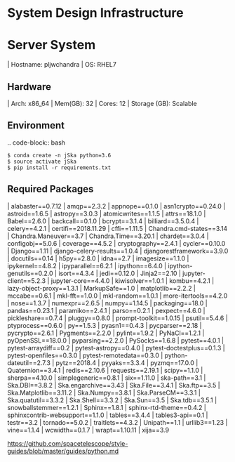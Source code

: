 # System Design Infrastructure

Server System
=============
| Hostname: pljwchandra
| OS: RHEL7

Hardware
--------
| Arch: x86_64
| Mem(GB): 32
| Cores: 12
| Storage (GB): Scalable

Environment
-----------
.. code-block:: bash

    $ conda create -n jSka python=3.6
    $ source activate jSka
    $ pip install -r requirements.txt

Required Packages
-----------------


| alabaster==0.7.12
| amqp==2.3.2
| appnope==0.1.0
| asn1crypto==0.24.0
| astroid==1.6.5
| astropy==3.0.3
| atomicwrites==1.1.5
| attrs==18.1.0
| Babel==2.6.0
| backcall==0.1.0
| bcrypt==3.1.4
| billiard==3.5.0.4
| celery==4.2.1
| certifi==2018.11.29
| cffi==1.11.5
| Chandra.cmd-states==3.14
| Chandra.Maneuver==3.7
| Chandra.Time==3.20.1
| chardet==3.0.4
| configobj==5.0.6
| coverage==4.5.2
| cryptography==2.4.1
| cycler==0.10.0
| Django==1.11
| django-celery-results==1.0.4
| djangorestframework==3.9.0
| docutils==0.14
| h5py==2.8.0
| idna==2.7
| imagesize==1.1.0
| ipykernel==4.8.2
| ipyparallel==6.2.1
| ipython==6.4.0
| ipython-genutils==0.2.0
| isort==4.3.4
| jedi==0.12.0
| Jinja2==2.10
| jupyter-client==5.2.3
| jupyter-core==4.4.0
| kiwisolver==1.0.1
| kombu==4.2.1
| lazy-object-proxy==1.3.1
| MarkupSafe==1.0
| matplotlib==2.2.2
| mccabe==0.6.1
| mkl-fft==1.0.0
| mkl-random==1.0.1
| more-itertools==4.2.0
| nose==1.3.7
| numexpr==2.6.5
| numpy==1.14.5
| packaging==18.0
| pandas==0.23.1
| paramiko==2.4.1
| parso==0.2.1
| pexpect==4.6.0
| pickleshare==0.7.4
| pluggy==0.8.0
| prompt-toolkit==1.0.15
| psutil==5.4.6
| ptyprocess==0.6.0
| py==1.5.3
| pyasn1==0.4.3
| pycparser==2.18
| pycrypto==2.6.1
| Pygments==2.2.0
| pylint==1.9.2
| PyNaCl==1.2.1
| pyOpenSSL==18.0.0
| pyparsing==2.2.0
| PySocks==1.6.8
| pytest==4.0.1
| pytest-arraydiff==0.2
| pytest-astropy==0.4.0
| pytest-doctestplus==0.1.3
| pytest-openfiles==0.3.0
| pytest-remotedata==0.3.0
| python-dateutil==2.7.3
| pytz==2018.4
| pyyaks==3.3.4
| pyzmq==17.0.0
| Quaternion==3.4.1
| redis==2.10.6
| requests==2.19.1
| scipy==1.1.0
| sherpa==4.10.0
| simplegeneric==0.8.1
| six==1.11.0
| ska-path==3.1
| Ska.DBI==3.8.2
| Ska.engarchive==3.43
| Ska.File==3.4.1
| Ska.ftp==3.5
| Ska.Matplotlib==3.11.2
| Ska.Numpy==3.8.1
| Ska.ParseCM==3.3.1
| Ska.quatutil==3.3.2
| Ska.Shell==3.3.2
| Ska.Sun==3.5
| Ska.tdb==3.5.1
| snowballstemmer==1.2.1
| Sphinx==1.8.1
| sphinx-rtd-theme==0.4.2
| sphinxcontrib-websupport==1.1.0
| tables==3.4.4
| tables3-api==0.1
| testr==3.2
| tornado==5.0.2
| traitlets==4.3.2
| Unipath==1.1
| urllib3==1.23
| vine==1.1.4
| wcwidth==0.1.7
| wrapt==1.10.11
| xija==3.9

https://github.com/spacetelescope/style-guides/blob/master/guides/python.md